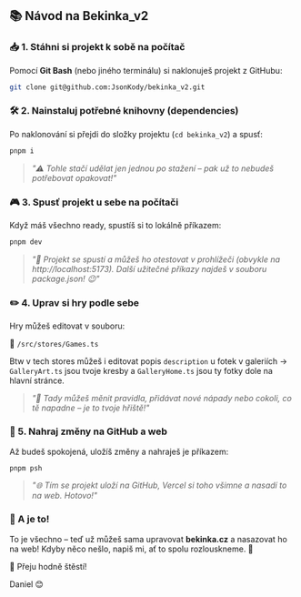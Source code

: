 ## 📚 Návod na Bekinka_v2

### 📥 1. Stáhni si projekt k sobě na počítač

Pomocí **Git Bash** (nebo jiného terminálu) si naklonuješ projekt z GitHubu:

```sh
git clone git@github.com:JsonKody/bekinka_v2.git
```

### 🛠️ 2. Nainstaluj potřebné knihovny (dependencies)

Po naklonování si přejdi do složky projektu (`cd bekinka_v2`) a spusť:

```sh
pnpm i
```

> _"⚠️ Tohle stačí udělat jen jednou po stažení – pak už to nebudeš potřebovat opakovat!"_

### 🎮 3. Spusť projekt u sebe na počítači

Když máš všechno ready, spustíš si to lokálně příkazem:

```sh
pnpm dev
```

> _"🎨 Projekt se spustí a můžeš ho otestovat v prohlížeči (obvykle na http://localhost:5173). Další užitečné příkazy najdeš v souboru package.json! 😉"_

### ✏️ 4. Uprav si hry podle sebe

Hry můžeš editovat v souboru:

📍 `/src/stores/Games.ts`

Btw v tech stores můžeš i editovat popis `description` u fotek v galeriích -> `GalleryArt.ts` jsou tvoje kresby
a `GalleryHome.ts` jsou ty fotky dole na hlavní stránce.

> _"🧠 Tady můžeš měnit pravidla, přidávat nové nápady nebo cokoli, co tě napadne – je to tvoje hřiště!"_

### 🚀 5. Nahraj změny na GitHub a web

Až budeš spokojená, uložíš změny a nahraješ je příkazem:

```sh
pnpm psh
```

> _"🌐 Tím se projekt uloží na GitHub, Vercel si toho všimne a nasadí to na web. Hotovo!"_

### 🌟 A je to!

To je všechno – teď už můžeš sama upravovat **bekinka.cz** a nasazovat ho na web! Kdyby něco nešlo, napiš mi, ať to spolu rozlouskneme. 🎉

💖 Přeju hodně štěstí!

Daniel 😊
